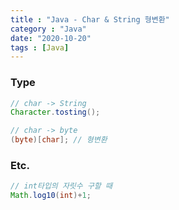 ```yaml
---
title : "Java - Char & String 형변환"
category : "Java"
date: "2020-10-20"
tags : [Java]
---
```

### Type

```java
// char -> String
Character.tosting();

// char -> byte
(byte)[char]; // 형변환
```



### Etc.

```java
// int타입의 자릿수 구할 때
Math.log10(int)+1;

```

